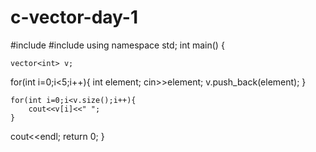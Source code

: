 # c-vector-day-1
#include <iostream>
#include<vector>
using namespace std;
int main() {
    
    vector<int> v;
   for(int i=0;i<5;i++){
       int element;
       cin>>element;
       v.push_back(element);
   }
    
    for(int i=0;i<v.size();i++){
        cout<<v[i]<<" ";
    }
cout<<endl;
    return 0;
}
